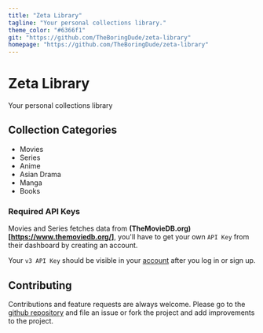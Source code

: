 ```yaml
---
title: "Zeta Library"
tagline: "Your personal collections library."
theme_color: "#6366f1"
git: "https://github.com/TheBoringDude/zeta-library"
homepage: "https://github.com/TheBoringDude/zeta-library"
---
```


# Zeta Library

Your personal collections library

## Collection Categories

- Movies
- Series
- Anime
- Asian Drama
- Manga
- Books

### Required API Keys

Movies and Series fetches data from **(TheMovieDB.org)[https://www.themoviedb.org/]**, you'll have to get your own `API Key` from their dashboard by creating an account.

Your `v3 API Key` should be visible in your [account](https://www.themoviedb.org/settings/api) after you log in or sign up.

## Contributing

Contributions and feature requests are always welcome. Please go to the [github repository](https://github.com/TheBoringDude/zeta-library) and file an issue or fork the project and add improvements to the project.
